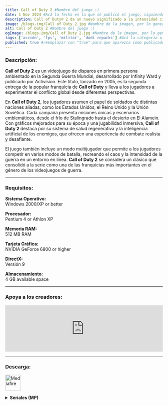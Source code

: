 ```yaml
---
title: Call of Duty 2 #Nombre del juego :)
date: 1 Nov 2024 #Acá la fecha en la que se publicó el juego, siguiendo este formato: Dia "30", Mes "Oct", Año "2024" = como debe quedar: 30 Oct 2024
description: Call of Duty® 2 da un nuevo significado a la intensidad cinematográfica y al caos de la batalla, tal y como se vive a través de los ojos de soldados normales que luchan juntos en conflictos épicos de la II Guerra Mundial #Acá una mini descripción del juego
image: /blogs-img/Call of Duty 2.jpg #Nombre de la imagen, por lo general es exactamente el mismo nombre que el juego excluyendo lo ":" (Dos puntos)
alt: Call of Duty 2 #Nombre del juego :)
ogImage: /blogs-img/Call of Duty 2.jpg #Nombre de la imagen, por lo general es exactamente el mismo nombre que el juego excluyendo lo ":" (Dos puntos)
tags: ['acción', 'fps', 'militar', 'dodi repacks'] #Acá la categoría o categorías del juego, si es más de una se coloca en este formato: ['categoría1', 'categoría2']
published: true #reemplazar con "true" para que aparezca como publicado
---
```


<!--En VSCode seleccionando una palabra, por ejemplo: "Call of Duty 2" y apretando Ctrl+F2 se seleccionan todas las palabras iguales-->

### Descripción:
**Call of Duty 2** es un videojuego de disparos en primera persona ambientado en la Segunda Guerra Mundial, desarrollado por Infinity Ward y publicado por Activision. Este título, lanzado en 2005, es la segunda entrega de la popular franquicia de **Call of Duty** y lleva a los jugadores a experimentar el conflicto global desde diferentes perspectivas. 

En **Call of Duty 2**, los jugadores asumen el papel de soldados de distintas naciones aliadas, como los Estados Unidos, el Reino Unido y la Unión Soviética. Cada campaña presenta misiones únicas y escenarios emblemáticos, desde el frío de Stalingrado hasta el desierto en El Alamein. Con gráficos mejorados para su época y una jugabilidad inmersiva, **Call of Duty 2** destaca por su sistema de salud regenerativa y la inteligencia artificial de los enemigos, que ofrecen una experiencia de combate realista y desafiante. 

El juego también incluye un modo multijugador que permite a los jugadores competir en varios modos de batalla, recreando el caos y la intensidad de la guerra en un entorno en línea. **Call of Duty 2** se considera un clásico que consolidó a la serie como una de las franquicias más importantes en el género de los videojuegos de guerra.

<!--Prompt para Chat-GPT: Hazme una descripción para el juego "Call of Duty 2" y cada que menciones "Call of Duty 2" ponlo en negrita -->

---

### Requisitos:
**Sistema Operativo:**  
Windows 2000/XP or better

**Procesador:**  
Pentium 4 or Athlon XP

**Memoria RAM:**  
512 MB RAM

**Tarjeta Gráfica:**  
NVIDIA GeForce 6800 or higher

**DirectX:**  
Versión 9

**Almacenamiento:**  
4 GB available space

<!--Si falta o sobra un requisito se quita o se agrega manteniendo el mismo formato-->

---

### Apoya a los creadores:
<iframe src="https://store.steampowered.com/widget/2630/" frameborder="0" style="background-color: transparent; width: 100% !important; aspect-ratio: 646 / 190;"></iframe>

<!--Reemplazar los numeros (AppID) del juego (en este caso 2668510) por el numero (AppID) correspondiente con el juego a publicar-->
<!--El AppID se encuentra en la URL del Juego en Steam-->

---

### Descarga:

[<img src="https://gist.github.com/cxmeel/0dbc95191f239b631c3874f4ccf114e2/raw/download.svg" alt="Mediafire" height="50" />](https://www.mediafire.com/file/ac4bvcdhjsy7x15/Call_of_Duty_2.zip/file)

<!-- # se debe reemplazar por el link de descarga-->

<!--NOMBRE-DEL-SERVICIO se debe reemplazar por el servicio donde está subido el juego-->

<details close>
<summary><strong>Seriales (MP)</strong></summary>

    XEZL-GZWX-XQZG-GEGU-EEFC

    WUEH-ALAL-67WW-6UQX-A771

    WH7U-P5AJ-6QJ3-UQQP-C04A

    WH5G-AHAG-6QQ5-66Q5-4A61

    WHUE-A55G-6QL6-6QG5-C92C

    WULQ-HU7X-67UA-GLZL-66A5

    WH5H-LX77-6QQW-Z3ZZ-25F8

    W5HE-AJ3W-6666-67UH-3D0A

    WAXQ-6A73-6W3A-AGZU-574E

    WULZ-WUUG-67U7-5L35-4379

    WHAG-L3QH-6QG5-ZXAW-3FC5

    WULP-ZLPL-67UJ-LUJX-0AD3

    WAQQ-56LJ-6W5A-WHXP-FD7A

    WH63-EW7W-6QHU-QEZH-ADC2

    WHXW-LU6G-6Q3H-ZLE5-F855

    WU5H-QZA7-67QW-EPQZ-7016

    WH7J-3XW7-6QJP-J3HZ-3B14

    WH3P-GWA5-6QXJ-HEQG-603E

    WHLX-JLXW-6QUL-3ULH-107A

    W5E7-3L65-66WZ-JUEG-32D4

    WAQ7-6EUX-6W5Z-AW3L-7529

    WUJW-XWWL-677H-7EHX-718E

    WUPJ-L5WZ-67ZP-ZQH7-A4AF

    WUPJ-L5WZ-67ZP-ZQH7-A4AF

    WH3A-3AZ7-6QXQ-JG7Z-4ABE

    WHXL-PXEW-6Q3X-U36H-5AB2

    WUH6-HGEX-676E-GA6L-4C92

    WUEQ-5XAP-67WA-W3QJ-530D

    WUQH-JEHP-675W-3WWJ-F8CC

    WU5U-Q6WP-67Q3-EHHJ-D76E

</details>